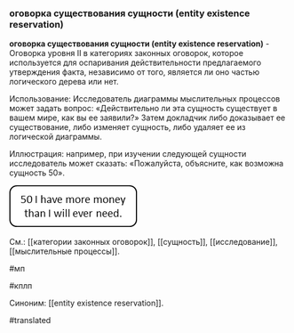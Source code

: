 ### оговорка существования сущности (entity existence reservation)

**оговорка существования сущности (entity existence reservation)** - Оговорка уровня II в категориях законных оговорок, которое используется для оспаривания действительности предлагаемого утверждения факта, независимо от того, является ли оно частью логического дерева или нет.

Использование: Исследователь диаграммы мыслительных процессов может задать вопрос: «Действительно ли эта сущность существует в вашем мире, как вы ее заявили?» Затем докладчик либо доказывает ее существование, либо изменяет сущность, либо удаляет ее из логической диаграммы.

Иллюстрация: например, при изучении следующей сущности исследователь может сказать: «Пожалуйста, объясните, как возможна сущность 50».

![](images/image41.png)

См.: [[категории законных оговорок]], [[сущность]], [[исследование]], [[мыслительные процессы]].

#мп

#кплп

Синоним: [[entity existence reservation]].

#translated
